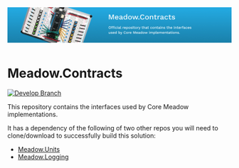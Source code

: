 <img src="Design/banner.jpg" style="margin-bottom:10px" />

# Meadow.Contracts

[![Develop Branch](https://github.com/WildernessLabs/Meadow.Contracts/actions/workflows/ci-develop-push.yml/badge.svg)](https://github.com/WildernessLabs/Meadow.Contracts/actions/workflows/ci-develop-push.yml)


This repository contains the interfaces used by Core Meadow implementations.

It has a dependency of the following of two other repos you will need to clone/download to successfully build this solution:
* [Meadow.Units](https://github.com/WildernessLabs/Meadow.Units)
* [Meadow.Logging](https://github.com/WildernessLabs/Meadow.Logging)
